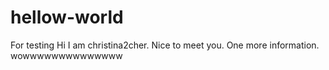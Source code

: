 # hellow-world
For testing
Hi I am christina2cher.
Nice to meet you.
One more information.
wowwwwwwwwwwwwww
